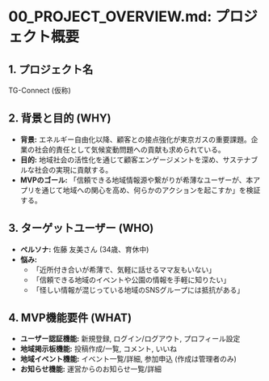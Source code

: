 # 00_PROJECT_OVERVIEW.md: プロジェクト概要

## 1. プロジェクト名
TG-Connect (仮称)

## 2. 背景と目的 (WHY)
- **背景:** エネルギー自由化以降、顧客との接点強化が東京ガスの重要課題。企業の社会的責任として気候変動問題への貢献も求められている。
- **目的:** 地域社会の活性化を通じて顧客エンゲージメントを深め、サステナブルな社会の実現に貢献する。
- **MVPのゴール:** 「信頼できる地域情報源や繋がりが希薄なユーザーが、本アプリを通じて地域への関心を高め、何らかのアクションを起こすか」を検証する。

## 3. ターゲットユーザー (WHO)
- **ペルソナ:** 佐藤 友美さん (34歳、育休中)
- **悩み:**
    - 「近所付き合いが希薄で、気軽に話せるママ友もいない」
    - 「信頼できる地域のイベントや公園の情報を手軽に知りたい」
    - 「怪しい情報が混じっている地域のSNSグループには抵抗がある」

## 4. MVP機能要件 (WHAT)
- **ユーザー認証機能:** 新規登録, ログイン/ログアウト, プロフィール設定
- **地域掲示板機能:** 投稿作成/一覧, コメント, いいね
- **地域イベント機能:** イベント一覧/詳細, 参加申込 (作成は管理者のみ)
- **お知らせ機能:** 運営からのお知らせ一覧/詳細